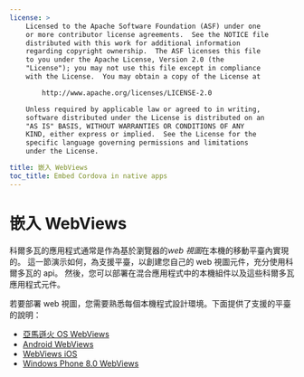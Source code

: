 ```yaml
---
license: >
    Licensed to the Apache Software Foundation (ASF) under one
    or more contributor license agreements.  See the NOTICE file
    distributed with this work for additional information
    regarding copyright ownership.  The ASF licenses this file
    to you under the Apache License, Version 2.0 (the
    "License"); you may not use this file except in compliance
    with the License.  You may obtain a copy of the License at

        http://www.apache.org/licenses/LICENSE-2.0

    Unless required by applicable law or agreed to in writing,
    software distributed under the License is distributed on an
    "AS IS" BASIS, WITHOUT WARRANTIES OR CONDITIONS OF ANY
    KIND, either express or implied.  See the License for the
    specific language governing permissions and limitations
    under the License.

title: 嵌入 WebViews
toc_title: Embed Cordova in native apps
---
```


# 嵌入 WebViews

科爾多瓦的應用程式通常是作為基於瀏覽器的*web 視圖*在本機的移動平臺內實現的。 這一節演示如何，為支援平臺，以創建您自己的 web 視圖元件，充分使用科爾多瓦的 api。 然後，您可以部署在混合應用程式中的本機組件以及這些科爾多瓦應用程式元件。

若要部署 web 視圖，您需要熟悉每個本機程式設計環境。下面提供了支援的平臺的說明：

*   [亞馬遜火 OS WebViews](../../platforms/amazonfireos/webview.html)
*   [Android WebViews](../../platforms/android/webview.html)
*   [WebViews iOS](../../platforms/ios/webview.html)
*   [Windows Phone 8.0 WebViews](../../platforms/wp8/webview.html)